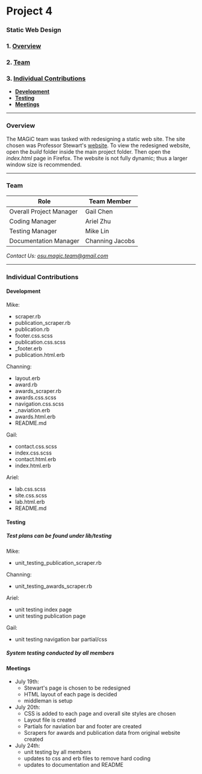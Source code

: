 # Project 4
### Static Web Design

### 1. [Overview](#overview)
### 2. [Team](#team)
### 3. [Individual Contributions](#individual-contributions)
  * **[Development](#development)**
  * **[Testing](#testing)**
  * **[Meetings](#meetings)**

***

### Overview
The MAGiC team was tasked with redesigning a static web site. The site chosen was Professor Stewart's [website](http://web.cse.ohio-state.edu/~stewart.962/). To view the redesigned website, open the *build* folder inside the main project folder. Then open the *index.html* page in Firefox. The website is not fully dynamic; thus a larger
window size is recommended.

***

### Team
| Role|Team Member|
| ------------- |-------------|
| Overall Project Manager|Gail Chen|
|Coding Manager|Ariel Zhu|
|Testing Manager|Mike Lin|
|Documentation Manager|Channing Jacobs|

*Contact Us: osu.magic.team@gmail.com*

***

### Individual Contributions
#### Development
Mike:
* scraper.rb
* publication_scraper.rb
* publication.rb
* footer.css.scss
* publication.css.scss
* &#95;footer.erb
* publication.html.erb

Channing:
* layout.erb
* award.rb
* awards_scraper.rb
* awards.css.scss
* navigation.css.scss
* &#95;naviation.erb
* awards.html.erb
* README.md

Gail:
* contact.css.scss
* index.css.scss
* contact.html.erb
* index.html.erb


Ariel:
* lab.css.scss
* site.css.scss
* lab.html.erb
* README.md


#### Testing
##### Test plans can be found under lib/testing
Mike:
* unit_testing_publication_scraper.rb

Channing:
* unit_testing_awards_scraper.rb

Ariel:
* unit testing index page
* unit testing publication page

Gail:
* unit testing navigation bar partial/css

##### System testing conducted by all members

#### Meetings

* July 19th:
  * Stewart's page is chosen to be redesigned
  * HTML layout of each page is decided
  * middleman is setup
* July 20th:
  * CSS is added to each page and overall site styles are chosen
  * Layout file is created
  * Partials for naviation bar and footer are created
  * Scrapers for awards and publication data from original website created
* July 24th:
  * unit testing by all members
  * updates to css and erb files to remove hard coding
  * updates to documentation and README
